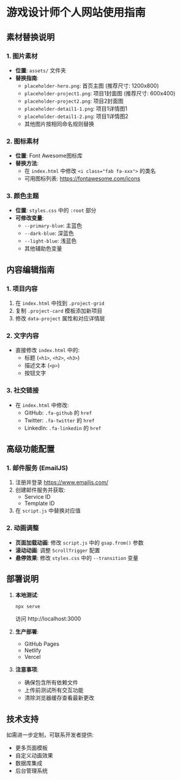 # 游戏设计师个人网站使用指南

## 素材替换说明

### 1. 图片素材
- **位置**: `assets/` 文件夹
- **替换指南**:
  - `placeholder-hero.png`: 首页主图 (推荐尺寸: 1200x800)
  - `placeholder-project1.png`: 项目1封面图 (推荐尺寸: 600x400)
  - `placeholder-project2.png`: 项目2封面图 
  - `placeholder-detail1-1.png`: 项目1详情图1
  - `placeholder-detail1-2.png`: 项目1详情图2
  - 其他图片按相同命名规则替换

### 2. 图标素材
- **位置**: Font Awesome图标库
- **替换方法**:
  - 在 `index.html` 中修改 `<i class="fab fa-xxx">` 的类名
  - 可用图标列表: https://fontawesome.com/icons

### 3. 颜色主题
- **位置**: `styles.css` 中的 `:root` 部分
- **可修改变量**:
  - `--primary-blue`: 主蓝色
  - `--dark-blue`: 深蓝色
  - `--light-blue`: 浅蓝色
  - 其他辅助色变量

## 内容编辑指南

### 1. 项目内容
1. 在 `index.html` 中找到 `.project-grid`
2. 复制 `.project-card` 模板添加新项目
3. 修改 `data-project` 属性和对应详情层

### 2. 文字内容
- 直接修改 `index.html` 中的:
  - 标题 (`<h1>`, `<h2>`, `<h3>`)
  - 描述文本 (`<p>`)
  - 按钮文字

### 3. 社交链接
- 在 `index.html` 中修改:
  - GitHub: `.fa-github` 的 `href`
  - Twitter: `.fa-twitter` 的 `href`
  - LinkedIn: `.fa-linkedin` 的 `href`

## 高级功能配置

### 1. 邮件服务 (EmailJS)
1. 注册并登录 https://www.emailjs.com/
2. 创建邮件服务并获取:
   - Service ID
   - Template ID
3. 在 `script.js` 中替换对应值

### 2. 动画调整
- **页面加载动画**: 修改 `script.js` 中的 `gsap.from()` 参数
- **滚动动画**: 调整 `ScrollTrigger` 配置
- **悬停效果**: 修改 `styles.css` 中的 `--transition` 变量

## 部署说明

1. **本地测试**:
   ```bash
   npx serve
   ```
   访问 http://localhost:3000

2. **生产部署**:
   - GitHub Pages
   - Netlify
   - Vercel

3. **注意事项**:
   - 确保包含所有依赖文件
   - 上传前测试所有交互功能
   - 清除浏览器缓存查看最新更改

## 技术支持

如需进一步定制，可联系开发者提供:
- 更多页面模板
- 自定义动画效果
- 数据库集成
- 后台管理系统

